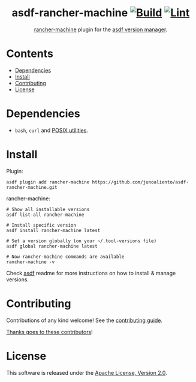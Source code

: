 <div align="center">

# asdf-rancher-machine [![Build](https://github.com/junoaliento/asdf-rancher-machine/actions/workflows/build.yml/badge.svg)](https://github.com/junoaliento/asdf-rancher-machine/actions/workflows/build.yml) [![Lint](https://github.com/junoaliento/asdf-rancher-machine/actions/workflows/lint.yml/badge.svg)](https://github.com/junoaliento/asdf-rancher-machine/actions/workflows/lint.yml)

[rancher-machine](https://github.com/rancher/machine) plugin for the [asdf version manager](https://asdf-vm.com).

</div>

# Contents

- [Dependencies](#dependencies)
- [Install](#install)
- [Contributing](#contributing)
- [License](#license)

# Dependencies

- `bash`, `curl` and [POSIX utilities](https://pubs.opengroup.org/onlinepubs/9699919799/idx/utilities.html).

# Install

Plugin:

```shell
asdf plugin add rancher-machine https://github.com/junoaliento/asdf-rancher-machine.git
```

rancher-machine:

```shell
# Show all installable versions
asdf list-all rancher-machine

# Install specific version
asdf install rancher-machine latest

# Set a version globally (on your ~/.tool-versions file)
asdf global rancher-machine latest

# Now rancher-machine commands are available
rancher-machine -v
```

Check [asdf](https://github.com/asdf-vm/asdf) readme for more instructions on how to
install & manage versions.

# Contributing

Contributions of any kind welcome! See the [contributing guide](contributing.md).

[Thanks goes to these contributors](https://github.com/junoaliento/asdf-rancher-machine/graphs/contributors)!

# License

This software is released under the [Apache License, Version 2.0](LICENSE).

